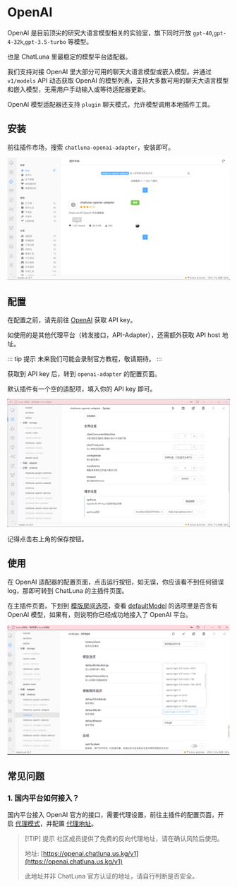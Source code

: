 # OpenAI

OpenAI 是目前顶尖的研究大语言模型相关的实验室，旗下同时开放 `gpt-40`,`gpt-4-32k`,`gpt-3.5-turbo` 等模型。

也是 ChatLuna 里最稳定的模型平台适配器。

我们支持对接 OpenAI 里大部分可用的聊天大语言模型或嵌入模型。并通过 `v1/models` API 动态获取 OpenAI 的模型列表，支持大多数可用的聊天大语言模型和嵌入模型，无需用户手动输入或等待适配器更新。

OpenAI 模型适配器还支持 `plugin` 聊天模式，允许模型调用本地插件工具。

## 安装

前往插件市场，搜索 `chatluna-openai-adapter`，安装即可。

![images](../../public/images/plugin_market_openai.png)

## 配置

在配置之前，请先前往 [OpenAI](https://platform.openai.com/account/api-keys) 获取 API key。

如使用的是其他代理平台（转发接口，API-Adapter），还需额外获取 API host 地址。

::: tip 提示
未来我们可能会录制官方教程，敬请期待。
:::

获取到 API key 后，转到 `openai-adapter` 的配置页面。

默认插件有一个空的适配项，填入你的 API key 即可。

![images](../../public/images/plugin_openai_adapter_1.png)

记得点击右上角的保存按钮。

## 使用

在 OpenAI 适配器的配置页面，点击运行按钮，如无误，你应该看不到任何错误 log，那即可转到 ChatLuna 的主插件页面。

在主插件页面，下划到 [模版房间选项](../useful-configurations.md#模版房间选项)，查看 [defaultModel](../useful-configurations.md#defaultmodel) 的选项里是否含有 OpenAI 模型，如果有，则说明你已经成功地接入了 OpenAI 平台。

![images](../../public/images/plugin_main_pic_1.png)

## 常见问题

### 1. 国内平台如何接入？

国内平台接入 OpenAI 官方的接口，需要代理设置，前往主插件的配置页面，开启 [代理模式](../useful-configurations.md/#isproxy)，并配置 [代理地址](../useful-configurations.md#proxyaddress)。

> [!TIP] 提示
> 社区成员提供了免费的反向代理地址，请在确认风险后使用。
>
> 地址: [https://openai.chatluna.us.kg/v1](https://openai.chatluna.us.kg/v1)
>
> 此地址并非 ChatLuna 官方认证的地址，请自行判断是否安全。
